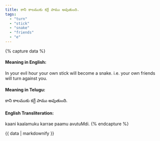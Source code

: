 ```yaml
---
title: కాని కాలముకు కర్రే పాము అవుతుంది.
tags:
  - "turn"
  - "stick"
  - "snake"
  - "friends"
  - "e"
---
```


{% capture data %}
#### Meaning in English:
In your evil hour your own stick will become a snake.
i.e. your own friends will turn against you.

#### Meaning in Telugu:
కాని కాలముకు కర్రే పాము అవుతుంది.

#### English Transliteration:
kaani kaalamuku karrae paamu avutuMdi.
{% endcapture %}

{{ data | markdownify }}


